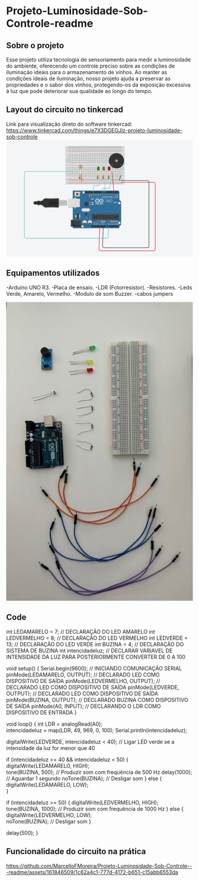 # Projeto-Luminosidade-Sob-Controle-readme

## Sobre o projeto
Esse projeto utiliza tecnologia de sensoriamento para medir a luminosidade do ambiente, oferecendo um controle preciso sobre as condições de iluminação ideais para o armazenamento de vinhos. Ao manter as condições ideais de iluminação, nosso projeto ajuda a preservar as propriedades e o sabor dos vinhos, protegendo-os da exposição excessiva à luz que pode deteriorar sua qualidade ao longo do tempo.


## Layout do circuito no tinkercad
Link para visualização direto do software tinkercad: https://www.tinkercad.com/things/e7X3DGEGJlz-projeto-luminosidade-sob-controle
![Layout do circuito](https://github.com/MarcelloFMoreira/Projeto-Luminosidade-Sob-Controle---readme/blob/main/Simulador%20de%20circuito%20.png)

## Equipamentos utilizados
-Arduino UNO R3.
-Placa de ensaio.
-LDR (Fotorresistor).
-Resistores.
-Leds Verde, Amarelo, Vermelho.
-Modulo de som Buzzer.
-cabos jumpers

![Layout do circuito](https://github.com/MarcelloFMoreira/Projeto-Luminosidade-Sob-Controle---readme/blob/main/Equipamentos%20utilizados.jpeg)

## Code

int LEDAMARELO = 7;     // DECLARAÇÃO DO LED AMARELO
int LEDVERMELHO = 8;    // DECLARAÇÃO DO LED VERMELHO
int LEDVERDE = 13;      // DECLARAÇÃO DO LED VERDE
int BUZINA = 4;         // DECLARAÇÃO DO SISTEMA DE BUZINA
int intencidadeluz;     // DECLARAR VARIAVEL DE INTENSIDADE DA LUZ PARA POSTERIORMENTE CONVERTER DE 0 A 100

void setup() {
  Serial.begin(9600);                 // INICIANDO COMUNICAÇÃO SERIAL 
  pinMode(LEDAMARELO, OUTPUT);        // DECLARADO LED COMO DISPOSITIVO DE SAÍDA
  pinMode(LEDVERMELHO, OUTPUT);       // DECLARADO LED COMO DISPOSITIVO DE SAÍDA 
  pinMode(LEDVERDE, OUTPUT);          // DECLARADO LED COMO DISPOSITIVO DE SAÍDA 
  pinMode(BUZINA, OUTPUT);            // DECLARADO BUZINA COMO DISPOSITIVO DE SAÍDA
  pinMode(A0, INPUT);                 // DECLARANDO O LDR COMO DISPOSITIVO DE ENTRADA
}

void loop() {
  int LDR = analogRead(A0);                   
  intencidadeluz = map(LDR, 49, 969, 0, 100); 
  Serial.println(intencidadeluz);             

  digitalWrite(LEDVERDE, intencidadeluz < 40); // Ligar LED verde se a intensidade da luz for menor que 40

  if (intencidadeluz >= 40 && intencidadeluz < 50) {
    digitalWrite(LEDAMARELO, HIGH);  
    tone(BUZINA, 500); // Produzir som com frequência de 500 Hz
    delay(1000); // Aguardar 1 segundo
    noTone(BUZINA); // Desligar som
  } else {
    digitalWrite(LEDAMARELO, LOW);   
  }

  if (intencidadeluz >= 50) {
    digitalWrite(LEDVERMELHO, HIGH); 
    tone(BUZINA, 1000); // Produzir som com frequência de 1000 Hz
  } else {
    digitalWrite(LEDVERMELHO, LOW);  
    noTone(BUZINA); // Desligar som
  }

  delay(500);
}

## Funcionalidade do circuito na prática

https://github.com/MarcelloFMoreira/Projeto-Luminosidade-Sob-Controle---readme/assets/161846509/1c62a4c1-777d-4172-b651-c15abb6553da

